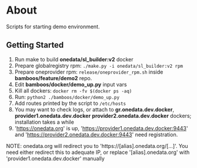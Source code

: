 About
=====

Scripts for starting demo environment.

Getting Started
---------------

1. Run make to build **onedata/sl_builder:v2** docker
2. Prepare globalregistry rpm: `./make.py -i onedata/sl_builder:v2 rpm`
3. Prepare oneprovider rpm: `release/oneprovider_rpm.sh` inside **bamboos/feature/demo2** repo.
4. Edit **bamboos/docker/demo_up.py** input vars
5. Kill all dockers: `docker rm -fv $(docker ps -aq)`
6. Run: `python2 ./bamboos/docker/demo_up.py`
7. Add routes printed by the script to `/etc/hosts`
8. You may want to check logs, or attach to **gr.onedata.dev.docker**, **provider1.onedata.dev.docker** **provider2.onedata.dev.docker** dockers; installation takes a while
9. 'https://onedata.org' is up, 'https://provider1.onedata.dev.docker:9443' and 'https://provider2.onedata.dev.docker:9443' need registration.

NOTE:
onedata.org will redirect you to 'https://[alias].onedata.org/[...]'. You need either redirect this to adequate IP, or replace '[alias].onedata.org' with 'provider1.onedata.dev.docker' manually

